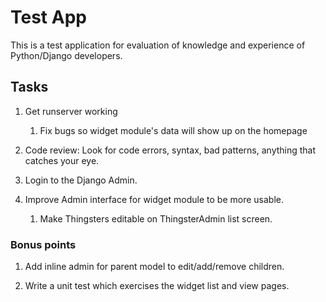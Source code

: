 # Test App


This is a test application for evaluation of knowledge and experience of Python/Django developers.


## Tasks

1. Get runserver working
    1. Fix bugs so widget module's data will show up on the homepage

1. Code review: Look for code errors, syntax, bad patterns, anything that catches your eye.
    
1. Login to the Django Admin.

1. Improve Admin interface for widget module to be more usable. 
    1. Make Thingsters editable on ThingsterAdmin list screen.


### Bonus points

1. Add inline admin for parent model to edit/add/remove children.

1. Write a unit test which exercises the widget list and view pages.